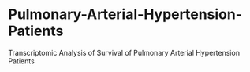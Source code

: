 # Pulmonary-Arterial-Hypertension-Patients
Transcriptomic Analysis of Survival of Pulmonary Arterial Hypertension Patients
